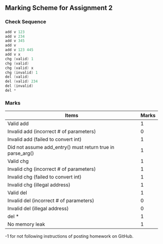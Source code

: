 ## Marking Scheme for Assignment 2

### Check Sequence

```C++
add v 123
add v 234
add v 345
add v
add v 123 445
add v x
chg (valid) 1
chg (valid)
chg (valid) x
chg (invalid) 1
del (valid)
del (valid) 234
del (invalid)
del *
```
### Marks

| Items                                    | Marks |
| ---------------------------------------- | ----- |
| Valid add                                | 1     |
| Invalid add (incorrect # of parameters)  | 0     |
| Invalid add (failed to convert int)      | 1     |
| Did not assume add_entry() must return true in parse_arg() | 1     |
| Valid chg                                | 1     |
| Invalid chg (incorrect # of parameters)  | 1     |
| Invalid chg (failed to convert int)      | 1     |
| Invalid chg (illegal address)            | 1     |
| Valid del                                | 1     |
| Invalid del (incorrect # of parameters)  | 0     |
| Invalid del (illegal address)            | 0     |
| del *                                    | 1     |
| No memory leak                           | 1     |

-1 for not following instructions of posting homework on GitHub.